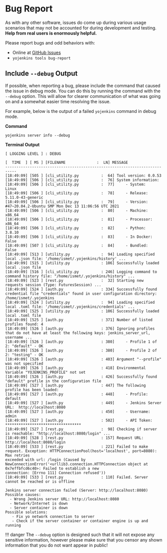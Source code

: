 # Bug Report



As with any other software, issues do come up during various usage scenarios
that may not be accounted for during development and testing.
**Help from real users is enormously helpful.**

Please report bugs and odd behaviors with:

- Online at [GitHub Issues](https://github.com/ismet55555/yojenkins/issues/new?assignees=&labels=&template=bug_report.md&title=)
- `yojenkins tools bug-report`


## Include `--debug` Output

If possible, when reporting a bug, please include the command that caused
the issue in debug mode. You can do this by running the command
with the `--debug` option. This will allow for clearer communication of what was going on
and a somewhat easier time resolving the issue.

For example, below is the output of a failed `yojenkins` command in debug mode.

**Command**

```
yojenkins server info --debug
```

**Terminal Output**

```text
[ LOGGING LEVEL ] : DEBUG

[  TIME  ] [ MS ] [FILENAME              :  LN] MESSAGE
---------------------------------------------------------------------------
[18:49:09] [505 ] [cli_utility.py          :  64] Tool version: 0.0.53
[18:49:09] [506 ] [cli_utility.py          :  76] System information:
[18:49:09] [506 ] [cli_utility.py          :  77]     - System:    Linux
[18:49:09] [506 ] [cli_utility.py          :  78]     - Release:   5.11.0-43-generic
[18:49:09] [506 ] [cli_utility.py          :  79]     - Version:   #47~20.04.2-Ubuntu SMP Mon Dec 13 11:06:56 UTC 2021
[18:49:09] [506 ] [cli_utility.py          :  80]     - Machine:   x86_64
[18:49:09] [506 ] [cli_utility.py          :  81]     - Processor: x86_64
[18:49:09] [506 ] [cli_utility.py          :  82]     - Python:    3.8.10
[18:49:09] [506 ] [cli_utility.py          :  83]     - In Docker: False
[18:49:09] [507 ] [cli_utility.py          :  84]     - Bundled:   False
[18:49:09] [513 ] [utility.py              :  94] Loading specified local .json file: '/home/ismet/.yojenkins/history' ...
[18:49:09] [515 ] [utility.py              : 106] Successfully loaded local .json file
[18:49:09] [516 ] [cli_utility.py          : 246] Logging command to command history file: "/home/ismet/.yojenkins/history" ...
[18:49:09] [523 ] [rest.py                 :  32] Starting new requests session (Type: FuturesSession) ...
[18:49:09] [524 ] [auth.py                 : 334] Successfully found credential file "credentials" found in user configuration directory: /home/ismet/.yojenkins
[18:49:09] [524 ] [utility.py              :  94] Loading specified local .toml file: '/home/ismet/.yojenkins/credentials' ...
[18:49:09] [525 ] [utility.py              : 106] Successfully loaded local .toml file
[18:49:09] [525 ] [auth.py                 : 371] Number of listed profiles found: 4
[18:49:09] [526 ] [auth.py                 : 376] Ignoring profiles that do not have at least the following keys: jenkins_server_url, username ...
[18:49:09] [526 ] [auth.py                 : 380]     - Profile 1 of 2: "default" - OK
[18:49:09] [526 ] [auth.py                 : 380]     - Profile 2 of 2: "testing" - OK
[18:49:09] [526 ] [auth.py                 : 403] Argument "--profile" was not specified
[18:49:09] [526 ] [auth.py                 : 418] Environmental Variable "YOJENKINS_PROFILE" not set
[18:49:09] [526 ] [auth.py                 : 426] Successfully found "default" profile in the configuration file
[18:49:09] [527 ] [auth.py                 : 447] The following profile has been loaded:
[18:49:09] [527 ] [auth.py                 : 448]     - Profile:             default
[18:49:09] [527 ] [auth.py                 : 449]     - Jenkins Server URL:  http://localhost:8080
[18:49:09] [527 ] [auth.py                 : 450]     - Username:            admin
[18:49:09] [527 ] [auth.py                 : 502]     - API Token:           **********************************
[18:49:09] [527 ] [rest.py                 :  98] Checking if server is reachable: "http://localhost:8080/login" ...
[18:49:09] [528 ] [rest.py                 : 157] Request URL: http://localhost:8080/login
[18:49:09] [533 ] [rest.py                 : 221] Failed to make request. Exception: HTTPConnectionPool(host='localhost', port=8080): Max retries
exceeded with url: /login (Caused by NewConnectionError('<urllib3.connection.HTTPConnection object at 0x7effbfcd6c40>: Failed to establish a new
connection: [Errno 111] Connection refused'))
[18:49:09] [533 ] [rest.py                 : 110] Failed. Server cannot be reached or is offline

Jenkins server connection failed (Server: http://localhost:8080)
Possible causes:
  - Wrong Jenkins server URL: http://localhost:8080
  - Network/Internet is down
  - Server container is down
Possible solutions:
   - Fix yo network connection to server
   - Check if the server container or container engine is up and running
```


!!! danger
    The `--debug` option is designed such that it will not expose any sensitive information, however
    please make sure that you censor any shown information that you do not want appear in public!
